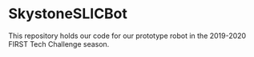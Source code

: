 # SkystoneSLICBot
This repository holds our code for our prototype robot in the 2019-2020 FIRST Tech Challenge season.
